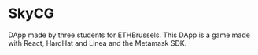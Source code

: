 # SkyCG
DApp made by three students for ETHBrussels. This DApp is a game made with React, HardHat and Linea and the Metamask SDK.
